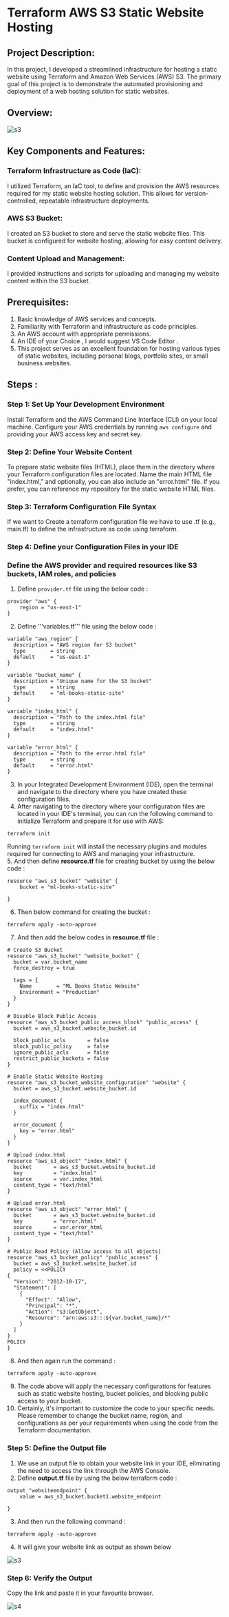  #  Terraform AWS S3 Static Website Hosting

## Project Description:
In this project, I developed a streamlined infrastructure for hosting a static website using Terraform and Amazon Web Services (AWS) S3. The primary goal of this project is to demonstrate the automated provisioning and deployment of a web hosting solution for static websites.

## Overview:

![s3](https://github.com/mathesh-me/static-website-host-1/assets/144098846/ab68ff80-7841-4674-9b3c-ceac0710a39b)


## Key Components and Features:

### Terraform Infrastructure as Code (IaC):
I utilized Terraform, an IaC tool, to define and provision the AWS resources required for my static website hosting solution. This allows for version-controlled, repeatable infrastructure deployments.

### AWS S3 Bucket:
I created an S3 bucket to store and serve the static website files. This bucket is configured for website hosting, allowing for easy content delivery.

### Content Upload and Management: 
I provided instructions and scripts for uploading and managing my website content within the S3 bucket.

## Prerequisites:

1. Basic knowledge of AWS services and concepts.
2. Familiarity with Terraform and infrastructure as code principles.
3. An AWS account with appropriate permissions.
4. An IDE of your Choice , I would suggest VS Code Editor .
5. This project serves as an excellent foundation for hosting various types of static websites, including personal blogs, portfolio sites, or small business websites.


## Steps :

### Step 1: Set Up Your Development Environment

Install Terraform and the AWS Command Line Interface (CLI) on your local machine.
Configure your AWS credentials by running ```aws configure``` and providing your AWS access key and secret key.

### Step 2: Define Your Website Content

To prepare static website files (HTML), place them in the directory where your Terraform configuration files are located. Name the main HTML file "index.html," and optionally, you can also include an "error.html" file. If you prefer, you can reference my repository for the static website HTML files.

### Step 3: Terraform Configuration File Syntax

If we want to Create a terraform configuration file we have to use .tf (e.g., main.tf) to define the infrastructure as code using terraform.

### Step 4: Define your Configuration Files in your IDE
### Define the AWS provider and required resources like S3 buckets, IAM roles, and policies
1. Define ```provider.tf``` file using the below code :

```
provider "aws" {
    region = "us-east-1"
}
```
2. Define '''variables.tf''' file using the below code :

```
variable "aws_region" {
  description = "AWS region for S3 bucket"
  type        = string
  default     = "us-east-1"
}

variable "bucket_name" {
  description = "Unique name for the S3 bucket"
  type        = string
  default     = "ml-books-static-site"
}

variable "index_html" {
  description = "Path to the index.html file"
  type        = string
  default     = "index.html"
}

variable "error_html" {
  description = "Path to the error.html file"
  type        = string
  default     = "error.html"
}
```


3. In your Integrated Development Environment (IDE), open the terminal and navigate to the directory where you have created these configuration files.
4. After navigating to the directory where your configuration files are located in your IDE's terminal, you can run the following command to initialize Terraform and prepare it for use with AWS:

```shell
terraform init
```

Running `terraform init` will install the necessary plugins and modules required for connecting to AWS and managing your infrastructure.<br>
5. And then define __resource.tf__ file for creating bucket by using the below code :

```
resource "aws_s3_bucket" "website" {
    bucket = "ml-books-static-site"
  
}
```
6. Then below command for creating the bucket :

```
terraform apply -auto-approve
```
7. And then add the below codes in __resource.tf__ file :
```
# Create S3 Bucket
resource "aws_s3_bucket" "website_bucket" {
  bucket = var.bucket_name
  force_destroy = true

  tags = {
    Name        = "ML Books Static Website"
    Environment = "Production"
  }
}

# Disable Block Public Access
resource "aws_s3_bucket_public_access_block" "public_access" {
  bucket = aws_s3_bucket.website_bucket.id

  block_public_acls       = false
  block_public_policy     = false
  ignore_public_acls      = false
  restrict_public_buckets = false
}

# Enable Static Website Hosting
resource "aws_s3_bucket_website_configuration" "website" {
  bucket = aws_s3_bucket.website_bucket.id

  index_document {
    suffix = "index.html"
  }

  error_document {
    key = "error.html"
  }
}

# Upload index.html
resource "aws_s3_object" "index_html" {
  bucket       = aws_s3_bucket.website_bucket.id
  key          = "index.html"
  source       = var.index_html
  content_type = "text/html"
}

# Upload error.html
resource "aws_s3_object" "error_html" {
  bucket       = aws_s3_bucket.website_bucket.id
  key          = "error.html"
  source       = var.error_html
  content_type = "text/html"
}

# Public Read Policy (Allow access to all objects)
resource "aws_s3_bucket_policy" "public_access" {
  bucket = aws_s3_bucket.website_bucket.id
  policy = <<POLICY
{
  "Version": "2012-10-17",
  "Statement": [
    {
      "Effect": "Allow",
      "Principal": "*",
      "Action": "s3:GetObject",
      "Resource": "arn:aws:s3:::${var.bucket_name}/*"
    }
  ]
}
POLICY
}
```

8. And then again run the command :

```
terraform apply -auto-approve
```
9. The code above will apply the necessary configurations for features such as static website hosting, bucket policies, and blocking public access to your bucket.
10. Certainly, it's important to customize the code to your specific needs. Please remember to change the bucket name, region, and configurations as per your requirements when using the code from the Terraform documentation.

### Step 5: Define the Output file

1. We use an output file to obtain your website link in your IDE, eliminating the need to access the link through the AWS Console.
2. Define __output.tf__ file by using the below terraform code :
```
output "websiteendpoint" {
    value = aws_s3_bucket.bucket1.website_endpoint
  
}
```
3. And then run the following command :

```
terraform apply -auto-approve
```
4. It will give your website link as output as shown below

![s3](https://github.com/mathesh-me/static-website-host-1/assets/144098846/90551cc8-ed1e-45c3-91b1-ffcce24666e1)

### Step 6: Verify the Output 

Copy the link and paste it in your favourite browser.

![s4](https://github.com/mathesh-me/static-website-host-1/assets/144098846/f1908092-afeb-427b-a129-cc291275f4ae)




